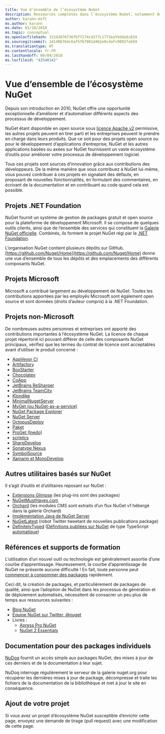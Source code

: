 ```yaml
---
title: Vue d’ensemble de l’écosystème NuGet
description: Ressources complètes dans l’écosystème NuGet, notamment des sources NuGet, des projets NuGet non-Microsoft, des utilitaires et des supports de formation NuGet.
author: karann-msft
ms.author: karann
ms.date: 01/18/2018
ms.topic: conceptual
ms.openlocfilehash: 31243076f36f6ff274c4377c1773ea59dda8c834
ms.sourcegitcommit: 1d1406764c6af5fb7801d462e0c4afc9092fa569
ms.translationtype: HT
ms.contentlocale: fr-FR
ms.lasthandoff: 09/04/2018
ms.locfileid: "43548142"
---
```

# <a name="an-overview-of-the-nuget-ecosystem"></a>Vue d’ensemble de l’écosystème NuGet

Depuis son introduction en 2010, NuGet offre une opportunité exceptionnelle d’améliorer et d’automatiser différents aspects des processus de développement.

NuGet étant disponible en open source sous [licence Apache v2](http://choosealicense.com/licenses/apache/) permissive, les autres projets peuvent en tirer parti et les entreprises peuvent le prendre en charge dans leurs produits. Que ce soit pour des projets open source ou pour le développement d’applications d’entreprise, NuGet et les autres applications basées ou axées sur NuGet fournissent un vaste écosystème d’outils pour améliorer votre processus de développement logiciel.

Tous ces projets sont sources d’innovation grâce aux contributions des développeurs. De la même manière que vous contribuez à NuGet lui-même, vous pouvez contribuer à ces projets en signalant des défauts, en proposant de nouvelles fonctionnalités, en formulant des commentaires, en écrivant de la documentation et en contribuant au code quand cela est possible.

## <a name="net-foundation-projects"></a>Projets .NET Foundation

NuGet fournit un système de gestion de packages gratuit et open source pour la plateforme de développement Microsoft. Il se compose de quelques outils clients, ainsi que de l’ensemble des services qui constituent la [Galerie NuGet officielle](http://www.nuget.org). Combinés, ils forment le projet NuGet régi par la [.NET Foundation](http://www.dotnetfoundation.org/).

L’organisation NuGet contient plusieurs dépôts sur GitHub. [https://github.com/Nuget/Home](https://github.com/Nuget/Home) donne une vue d’ensemble de tous les dépôts et des emplacements des différents composants NuGet.

## <a name="microsoft-projects"></a>Projets Microsoft

Microsoft a contribué largement au développement de NuGet. Toutes les contributions apportées par les employés Microsoft sont également open source et sont données (droits d’auteur compris) à la .NET Foundation.

## <a name="non-microsoft-projects"></a>Projets non-Microsoft

De nombreuses autres personnes et entreprises ont apporté des contributions importantes à l’écosystème NuGet. La licence de chaque projet répertorié ici pouvant différer de celle des composants NuGet principaux, vérifiez que les termes du contrat de licence sont acceptables avant d’utiliser le produit concerné :

- [AppVeyor CI](https://www.appveyor.com/)
- [Artifactory](https://www.jfrog.com/artifactory/)
- [BoxStarter](http://boxstarter.org/)
- [Chocolatey](https://chocolatey.org/)
- [CoApp](http://coapp.org/)
- [JetBrains ReSharper](https://resharper-plugins.jetbrains.com/)
- [JetBrains TeamCity](https://www.jetbrains.com/teamcity/)
- [Klondike](https://github.com/themotleyfool/Klondike)
- [MinimalNugetServer](https://github.com/TanukiSharp/MinimalNugetServer)
- [MyGet (ou NuGet-as-a-service)](http://www.myget.org/)
- [NuGet Package Explorer](https://github.com/NuGetPackageExplorer/NuGetPackageExplorer)
- [NuGet Server](http://nugetserver.net/)
- [OctopusDeploy](https://octopus.com/)
- [Paket](https://fsprojects.github.io/Paket/)
- [ProGet (Inedo)](http://inedo.com/proget)
- [scriptcs](http://scriptcs.net/)
- [SharpDevelop](http://community.sharpdevelop.net/blogs/mattward/archive/2011/01/23/NuGetSupportInSharpDevelop.aspx)
- [Sonatype Nexus](http://www.sonatype.com/nexus-repository-sonatype)
- [SymbolSource](http://www.symbolsource.org/Public)
- [Xamarin et MonoDevelop](https://github.com/mrward/monodevelop-nuget-addin)

## <a name="other-nuget-based-utilities"></a>Autres utilitaires basés sur NuGet

Il s’agit d’outils et d’utilitaires reposant sur NuGet :

- [Extensions Glimpse](http://getglimpse.com/Packages) (les plug-ins sont des packages)
- [NuGetMustHaves.com](http://nugetmusthaves.com/)
- [Orchard](http://www.orchardproject.net/) (les modules CMS sont extraits d’un flux NuGet v1 hébergé dans la galerie Orchard)
- [Implémentation Java de NuGet Server](http://jonnyzzz.com/blog/2012/03/07/nuget-server-in-pure-java/)
- [NuGetLatest](https://twitter.com/NuGetLatest) (robot Twitter tweetant de nouvelles publications package)
- [DefinitelyTyped](http://definitelytyped.org/) ([Définitions publiées sur NuGet](http://www.nuget.org/packages?q=DefinitelyTyped) de type TypeScript [automatique](https://github.com/DefinitelyTyped/NugetAutomation/))

## <a name="training-materials-and-references"></a>Références et supports de formation

L’utilisation d’un nouvel outil ou technologie est généralement assortie d’une courbe d’apprentissage. Heureusement, la courbe d’apprentissage de NuGet ne présente aucune difficulté ! En fait, toute personne peut [commencer à consommer des packages](../quickstart/use-a-package.md) rapidement.

Ceci dit, la création de packages, et particulièrement de packages de qualité, ainsi que l’adoption de NuGet dans les processus de génération et de déploiement automatisés, nécessitent de consacrer un peu plus de temps aux ressources suivantes :

- [Blog NuGet](http://blog.nuget.org/)
- [Équipe NuGet sur Twitter, @nuget](http://twitter.com/nuget)
- Livres :
  - [Apress Pro NuGet](http://bit.ly/ProNuGet)
  - [NuGet 2 Essentials](http://www.amazon.com/NuGet-2-Essentials-Damir-Arh-ebook/dp/B00GTQD5M4)

## <a name="documentation-for-individual-packages"></a>Documentation pour des packages individuels

[NuDoq](http://nudoq.org) fournit un accès simple aux packages NuGet, des mises à jour de ces derniers et de la documentation à leur sujet.

NuDoq interroge régulièrement le serveur de la galerie nuget.org pour récupérer les dernières mises à jour de package, décompresse et traite les fichiers de la documentation de la bibliothèque et met à jour le site en conséquence.

## <a name="adding-your-project"></a>Ajout de votre projet

Si vous avez un projet d’écosystème NuGet susceptible d’enrichir cette page, envoyez une demande de tirage (pull request) avec une modification de cette page.
